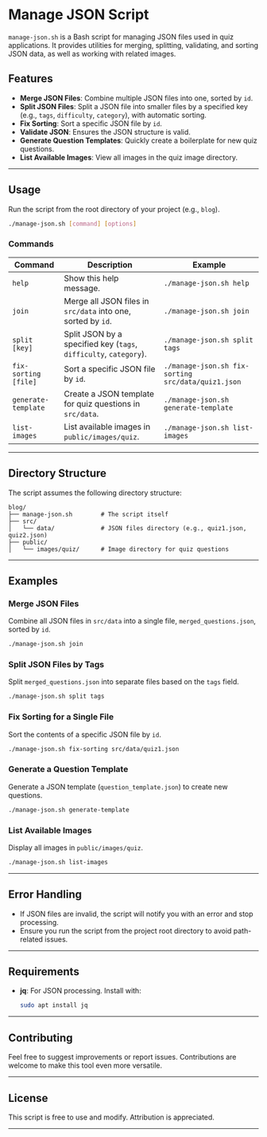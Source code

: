 # **Manage JSON Script**

`manage-json.sh` is a Bash script for managing JSON files used in quiz applications. It provides utilities for merging, splitting, validating, and sorting JSON data, as well as working with related images.

## **Features**

- **Merge JSON Files**: Combine multiple JSON files into one, sorted by `id`.
- **Split JSON Files**: Split a JSON file into smaller files by a specified key (e.g., `tags`, `difficulty`, `category`), with automatic sorting.
- **Fix Sorting**: Sort a specific JSON file by `id`.
- **Validate JSON**: Ensures the JSON structure is valid.
- **Generate Question Templates**: Quickly create a boilerplate for new quiz questions.
- **List Available Images**: View all images in the quiz image directory.

---

## **Usage**

Run the script from the root directory of your project (e.g., `blog`).

```bash
./manage-json.sh [command] [options]
```

### **Commands**

| Command              | Description                                                       | Example                                            |
| -------------------- | ----------------------------------------------------------------- | -------------------------------------------------- |
| `help`               | Show this help message.                                           | `./manage-json.sh help`                            |
| `join`               | Merge all JSON files in `src/data` into one, sorted by `id`.      | `./manage-json.sh join`                            |
| `split [key]`        | Split JSON by a specified key (`tags`, `difficulty`, `category`). | `./manage-json.sh split tags`                      |
| `fix-sorting [file]` | Sort a specific JSON file by `id`.                                | `./manage-json.sh fix-sorting src/data/quiz1.json` |
| `generate-template`  | Create a JSON template for quiz questions in `src/data`.          | `./manage-json.sh generate-template`               |
| `list-images`        | List available images in `public/images/quiz`.                    | `./manage-json.sh list-images`                     |

---

## **Directory Structure**

The script assumes the following directory structure:

```plaintext
blog/
├── manage-json.sh        # The script itself
├── src/
│   └── data/             # JSON files directory (e.g., quiz1.json, quiz2.json)
├── public/
│   └── images/quiz/      # Image directory for quiz questions
```

---

## **Examples**

### Merge JSON Files

Combine all JSON files in `src/data` into a single file, `merged_questions.json`, sorted by `id`.

```bash
./manage-json.sh join
```

### Split JSON Files by Tags

Split `merged_questions.json` into separate files based on the `tags` field.

```bash
./manage-json.sh split tags
```

### Fix Sorting for a Single File

Sort the contents of a specific JSON file by `id`.

```bash
./manage-json.sh fix-sorting src/data/quiz1.json
```

### Generate a Question Template

Generate a JSON template (`question_template.json`) to create new questions.

```bash
./manage-json.sh generate-template
```

### List Available Images

Display all images in `public/images/quiz`.

```bash
./manage-json.sh list-images
```

---

## **Error Handling**

- If JSON files are invalid, the script will notify you with an error and stop processing.
- Ensure you run the script from the project root directory to avoid path-related issues.

---

## **Requirements**

- **jq**: For JSON processing. Install with:
  ```bash
  sudo apt install jq
  ```

---

## **Contributing**

Feel free to suggest improvements or report issues. Contributions are welcome to make this tool even more versatile.

---

## **License**

This script is free to use and modify. Attribution is appreciated.

---
